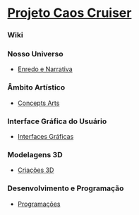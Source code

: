 # <a href="https://github.com/YosagiGames/CaosCruiser/wiki"> Projeto Caos Cruiser </a> 

### Wiki

### Nosso Universo
- <a href="https://github.com/YosagiGames/CaosCruiser/wiki/Enredo-e-Narrativa"> Enredo e Narrativa </a>

### Âmbito Artístico
- <a href="https://github.com/YosagiGames/CaosCruiser/wiki/Concepts-Arts"> Concepts Arts </a>

### Interface Gráfica do Usuário
- <a href="https://github.com/YosagiGames/CaosCruiser/wiki/Interface-Gráfica-do-Usuário-(GUI)"> Interfaces Gráficas </a>

### Modelagens 3D
- <a href="https://github.com/YosagiGames/CaosCruiser/wiki/Modelagens-3D"> Criações 3D </a>

### Desenvolvimento e Programação
- <a href="https://github.com/YosagiGames/CaosCruiser/wiki/Desenvolvimento-e-Programação-C%23"> Programações </a>
